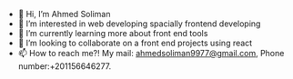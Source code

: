 - 👋 Hi, I’m Ahmed Soliman
- 👀 I’m interested in web developing spacially frontend developing
- 🌱 I’m currently learning more about front end tools
- 💞️ I’m looking to collaborate on a front end projects using react
- 📫 How to reach me?!
My mail: ahmedsoliman9977@gmail.com,
Phone number:+201156646277.

<!---
AhmedSoliman97/AhmedSoliman97 is a ✨ special ✨ repository because its `README.md` (this file) appears on your GitHub profile.
You can click the Preview link to take a look at your changes.
--->

